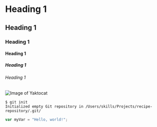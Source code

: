 # Heading 1
## Heading 1
### Heading 1
#### Heading 1
##### Heading 1
###### Heading 1


![Image of Yaktocat](https://octodex.github.com/images/yaktocat.png)


```
$ git init
Initialized empty Git repository in /Users/skills/Projects/recipe-repository/.git/
```
``` javascript
var myVar = "Hello, world!";
```
